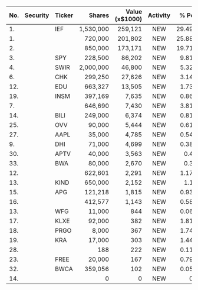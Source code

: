 No. | Security | Ticker | Shares | Value (x$1000) | Activity | % Port
|--- | --- | --- | ---:| ---:|:---:| ---:|
 1.||IEF</a>|1,530,000|259,121|NEW|29.49%|<a href=rel="bookmark"></a>
1.|||720,000|201,802|NEW|25.88%|rel="bookmark"></a>
2.|||850,000|173,171|NEW|19.71%|rel="bookmark"></a>
3.||SPY</a>|228,500|86,202|NEW|9.81%|<a href=rel="bookmark"></a>
4.||SWIR</a>|2,000,000|46,800|NEW|5.32%|<a href=rel="bookmark"></a>
6.||CHK</a>|299,250|27,626|NEW|3.14%|<a href=rel="bookmark"></a>
12.||EDU</a>|663,327|13,505|NEW|1.73%|<a href=rel="bookmark"></a>
19.||INSM</a>|397,169|7,635|NEW|0.86%|<a href=rel="bookmark"></a>
7.|||646,690|7,430|NEW|3.81%|rel="bookmark"></a>
14.||BILI</a>|249,000|6,374|NEW|0.81%|<a href=rel="bookmark"></a>
25.||OVV</a>|90,000|5,444|NEW|0.61%|<a href=rel="bookmark"></a>
27.||AAPL</a>|35,000|4,785|NEW|0.54%|<a href=rel="bookmark"></a>
9.||DHI</a>|71,000|4,699|NEW|0.38%|<a href=rel="bookmark"></a>
30.||APTV</a>|40,000|3,563|NEW|0.4%|<a href=rel="bookmark"></a>
33.||BWA</a>|80,000|2,670|NEW|0.3%|<a href=rel="bookmark"></a>
12.|||622,601|2,291|NEW|1.17%|rel="bookmark"></a>
13.||KIND</a>|650,000|2,152|NEW|1.1%|<a href=rel="bookmark"></a>
15.||APG</a>|121,218|1,815|NEW|0.93%|<a href=rel="bookmark"></a>
16.|||412,577|1,143|NEW|0.58%|rel="bookmark"></a>
13.||WFG</a>|11,000|844|NEW|0.06%|<a href=rel="bookmark"></a>
17.||KLXE</a>|92,000|382|NEW|1.81%|<a href=rel="bookmark"></a>
18.||PRGO</a>|8,000|367|NEW|1.74%|<a href=rel="bookmark"></a>
19.||KRA</a>|17,000|303|NEW|1.44%|<a href=rel="bookmark"></a>
28.|||188|222|NEW|0.11%|rel="bookmark"></a>
23.||FREE</a>|20,000|167|NEW|0.79%|<a href=rel="bookmark"></a>
32.||BWCA</a>|359,056|102|NEW|0.05%|<a href=rel="bookmark"></a>
14.|||0|0|NEW|0%|rel="bookmark"></a>
